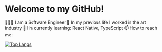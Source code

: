 
<!---
- 👋 Hi, I’m @mkim109
- 👀 I’m interested in ...
- 🌱 I’m currently learning ...
- 💞️ I’m looking to collaborate on ...
- 📫 How to reach me ...

mkim109/mkim109 is a ✨ special ✨ repository because its `README.md` (this file) appears on your GitHub profile.
You can click the Preview link to take a look at your changes.
--->

# Welcome to my GitHub!

👩🏻‍💻 I am a Software Engineer
🎨 In my previous life I worked in the art industry
🌱 I’m currently learning: React Native, TypeScript
📫 How to reach me: 

[![Top Langs](https://github-readme-stats.vercel.app/api/top-langs/?username=mkim109&layout=compact)](https://github.com/anuraghazra/github-readme-stats)
